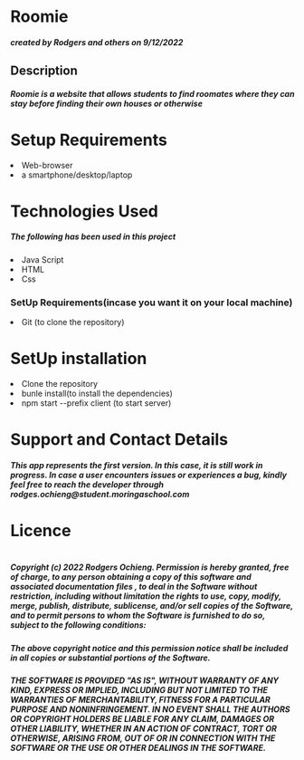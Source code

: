 <h1>Roomie</hi>
<h5>created by Rodgers and others on 9/12/2022</h5>
<h2>Description</h2>
<h5>Roomie is a website that allows students to find roomates where they can stay before finding their own houses or otherwise</h5>

<h1> Setup Requirements</h1>
<li>Web-browser</li>
<li>a smartphone/desktop/laptop</li>

<h1>Technologies Used</h1>
<h5>The following has been used in this project</h5>
<li>Java Script</li>
<li>HTML</li>
<li>Css</li>

<h3>SetUp Requirements(incase you want it on your local machine)</h3>
<li>Git (to clone the repository)</li>
<h1>SetUp installation</h1>
<li>Clone the repository</li>
<li>bunle install(to install the dependencies)</li>
<li>npm start --prefix client (to start server)</li>

<h1>Support and Contact Details</h1>

<h5>This app represents the first version. In this case, it is still work in progress. In case a user encounters issues or experiences a bug, kindly feel free to reach the developer through rodges.ochieng@student.moringaschool.com</h5>

<h1>Licence<h1>
<h5>Copyright (c) 2022 Rodgers Ochieng.
Permission is hereby granted, free of charge, to any person obtaining a copy of this software and associated documentation files , to deal in the Software without restriction, including without limitation the rights to use, copy, modify, merge, publish, distribute, sublicense, and/or sell copies of the Software, and to permit persons to whom the Software is furnished to do so, subject to the following conditions:</h5>
<h5>The above copyright notice and this permission notice shall be included in all copies or substantial portions of the Software.

</h5>

<h5>THE SOFTWARE IS PROVIDED "AS IS", WITHOUT WARRANTY OF ANY KIND, EXPRESS OR IMPLIED, INCLUDING BUT NOT LIMITED TO THE WARRANTIES OF MERCHANTABILITY, FITNESS FOR A PARTICULAR PURPOSE AND NONINFRINGEMENT. IN NO EVENT SHALL THE AUTHORS OR COPYRIGHT HOLDERS BE LIABLE FOR ANY CLAIM, DAMAGES OR OTHER LIABILITY, WHETHER IN AN ACTION OF CONTRACT, TORT OR OTHERWISE, ARISING FROM, OUT OF OR IN CONNECTION WITH THE SOFTWARE OR THE USE OR OTHER DEALINGS IN THE SOFTWARE.<h5>
